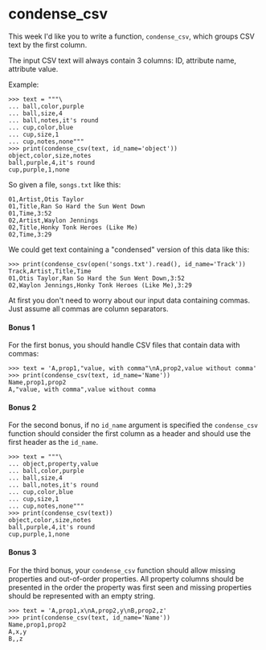 # condense_csv

This week I'd like you to write a function, `condense_csv`, which groups CSV text by the first column.

The input CSV text will always contain 3 columns: ID, attribute name, attribute value.

Example:

    >>> text = """\
    ... ball,color,purple
    ... ball,size,4
    ... ball,notes,it's round
    ... cup,color,blue
    ... cup,size,1
    ... cup,notes,none"""
    >>> print(condense_csv(text, id_name='object'))
    object,color,size,notes
    ball,purple,4,it's round
    cup,purple,1,none

So given a file, `songs.txt` like this:

    01,Artist,Otis Taylor
    01,Title,Ran So Hard the Sun Went Down
    01,Time,3:52
    02,Artist,Waylon Jennings
    02,Title,Honky Tonk Heroes (Like Me)
    02,Time,3:29

We could get text containing a "condensed" version of this data like this:

    >>> print(condense_csv(open('songs.txt').read(), id_name='Track'))
    Track,Artist,Title,Time
    01,Otis Taylor,Ran So Hard the Sun Went Down,3:52
    02,Waylon Jennings,Honky Tonk Heroes (Like Me),3:29

At first you don't need to worry about our input data containing commas. Just assume all commas are column separators.

#### Bonus 1

For the first bonus, you should handle CSV files that contain data with commas:

    >>> text = 'A,prop1,"value, with comma"\nA,prop2,value without comma'
    >>> print(condense_csv(text, id_name='Name'))
    Name,prop1,prop2
    A,"value, with comma",value without comma

#### Bonus 2

For the second bonus, if no `id_name` argument is specified the `condense_csv` function should consider the 
first column as a header and should use the first header as the `id_name`.

    >>> text = """\
    ... object,property,value
    ... ball,color,purple
    ... ball,size,4
    ... ball,notes,it's round
    ... cup,color,blue
    ... cup,size,1
    ... cup,notes,none"""
    >>> print(condense_csv(text))
    object,color,size,notes
    ball,purple,4,it's round
    cup,purple,1,none

#### Bonus 3

For the third bonus, your `condense_csv` function should allow missing properties and out-of-order properties. 
All property columns should be presented in the order the property was first seen and missing properties should 
be represented with an empty string.

    >>> text = 'A,prop1,x\nA,prop2,y\nB,prop2,z'
    >>> print(condense_csv(text, id_name='Name'))
    Name,prop1,prop2
    A,x,y
    B,,z
